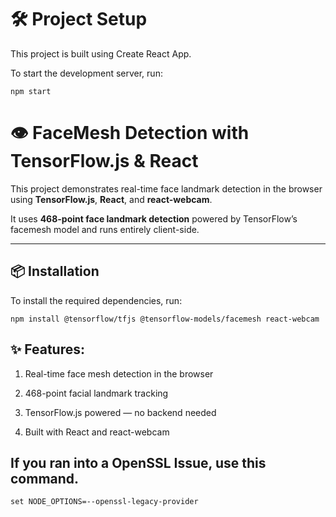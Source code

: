 # 🛠️ Project Setup

This project is built using Create React App.

To start the development server, run:

```npm start```

# 👁️ FaceMesh Detection with TensorFlow.js & React

This project demonstrates real-time face landmark detection in the browser using **TensorFlow.js**, **React**, and **react-webcam**.

It uses **468-point face landmark detection** powered by TensorFlow’s facemesh model and runs entirely client-side.

---

## 📦 Installation

To install the required dependencies, run:

```
npm install @tensorflow/tfjs @tensorflow-models/facemesh react-webcam

```
## ✨ Features:

1. Real-time face mesh detection in the browser

2. 468-point facial landmark tracking

3. TensorFlow.js powered — no backend needed

4. Built with React and react-webcam


## If you ran into a OpenSSL Issue, use this command.

```set NODE_OPTIONS=--openssl-legacy-provider```
